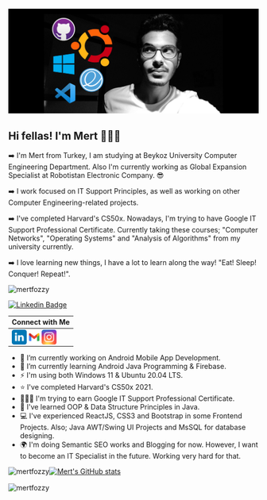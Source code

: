 ![photo](https://github.com/mertfozzy/mertfozzy/blob/main/mert.jpg?raw=true)

## Hi fellas! I'm Mert 👨🏻‍💻

➡️ I'm Mert from Turkey, I am studying at Beykoz University Computer Engineering Department. Also I'm currently working as Global Expansion Specialist at Robotistan Electronic Company. 😎

➡️ I work focused on IT Support Principles, as well as working on other Computer Engineering-related projects.

➡️ I've completed Harvard's CS50x. Nowadays, I'm trying to have Google IT Support Professional Certificate. Currently taking these courses; "Computer Networks", "Operating Systems" and "Analysis of Algorithms" from my university currently.

➡️ I love learning new things, I have a lot to learn along the way! "Eat! Sleep! Conquer! Repeat!".

<p align="left"> <img src="https://komarev.com/ghpvc/?username=mertfozzy&label=Profile%20views&color=0e75b6&style=flat" alt="mertfozzy" /> </p>

[![Linkedin Badge](https://img.shields.io/badge/-Linkedin-4169E1?style=flat-quare&labelColor=4169E1&logo=linkedin&logoColor=white&link=link)](https://www.linkedin.com/in/mertaltuntas/)

|Connect with Me|
|-----|
|<a href="https://www.linkedin.com/in/mertaltuntas/" target="blank"><img align="left" alt="Mert's LinkedIn" width="30px" src="https://github.com/edent/SuperTinyIcons/blob/master/images/svg/linkedin.svg" /></a><a href="https://www.instagram.com/mertfozzy/" target="blank"><img align="center" src="https://github.com/edent/SuperTinyIcons/blob/master/images/svg/instagram.svg" alt="mertfozzy" width="30"/></a> <a href="mailto:mertfozzy@gmail.com"><img align="left" alt="Mert's Email address" width="30px" src="https://github.com/edent/SuperTinyIcons/blob/master/images/svg/gmail.svg" /></a>|



- 🚀 I’m currently working on Android Mobile App Development.
- 🔰 I’m currently learning Android Java Programming & Firebase.
- ⚡ I'm using both Windows 11 & Ubuntu 20.04 LTS.
- ⭐ I've completed Harvard's CS50x 2021.
- 👨🏻‍💻 I'm trying to earn Google IT Support Professional Certificate.
- 🥇 I've learned OOP & Data Structure Principles in Java.
- 💻 I've experienced ReactJS, CSS3 and Bootstrap in some Frontend Projects. Also; Java AWT/Swing UI Projects and MsSQL for database designing.
- 🌍 I'm doing Semantic SEO works and Blogging for now. However, I want to become an IT Specialist in the future. Working very hard for that.


<p><img align="left" src="https://github-readme-stats.vercel.app/api/top-langs?username=mertfozzy&show_icons=true&theme=dark&locale=en&layout=compact" alt="mertfozzy" /></p>


[![Mert's GitHub stats](https://github-readme-stats.vercel.app/api?username=mertfozzy&theme=dark&show_icons=true)](https://github.com/anuraghazra/github-readme-stats)

<p><img align="center" src="https://github-readme-streak-stats.herokuapp.com/?user=mertfozzy&theme=dark" alt="mertfozzy" /></p>
